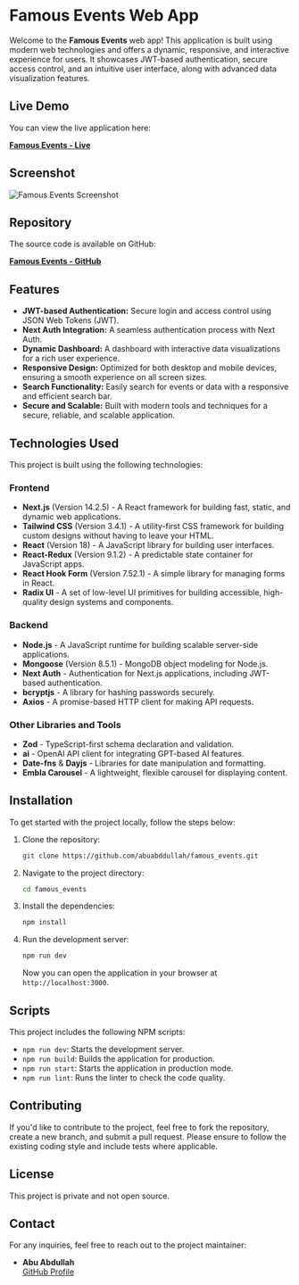 # Famous Events Web App

Welcome to the **Famous Events** web app! This application is built using modern web technologies and offers a dynamic, responsive, and interactive experience for users. It showcases JWT-based authentication, secure access control, and an intuitive user interface, along with advanced data visualization features.

## Live Demo

You can view the live application here:

[**Famous Events - Live**](https://famous-events.vercel.app/)

## Screenshot

![Famous Events Screenshot](https://res.cloudinary.com/dglsw3gml/image/upload/v1744165666/portfolio/Famous_events_zgchx9.png)

## Repository

The source code is available on GitHub:

[**Famous Events - GitHub**](https://github.com/abuabddullah/famous_events.git)

## Features

- **JWT-based Authentication:** Secure login and access control using JSON Web Tokens (JWT).
- **Next Auth Integration:** A seamless authentication process with Next Auth.
- **Dynamic Dashboard:** A dashboard with interactive data visualizations for a rich user experience.
- **Responsive Design:** Optimized for both desktop and mobile devices, ensuring a smooth experience on all screen sizes.
- **Search Functionality:** Easily search for events or data with a responsive and efficient search bar.
- **Secure and Scalable:** Built with modern tools and techniques for a secure, reliable, and scalable application.

## Technologies Used

This project is built using the following technologies:

### Frontend
- **Next.js** (Version 14.2.5) - A React framework for building fast, static, and dynamic web applications.
- **Tailwind CSS** (Version 3.4.1) - A utility-first CSS framework for building custom designs without having to leave your HTML.
- **React** (Version 18) - A JavaScript library for building user interfaces.
- **React-Redux** (Version 9.1.2) - A predictable state container for JavaScript apps.
- **React Hook Form** (Version 7.52.1) - A simple library for managing forms in React.
- **Radix UI** - A set of low-level UI primitives for building accessible, high-quality design systems and components.

### Backend
- **Node.js** - A JavaScript runtime for building scalable server-side applications.
- **Mongoose** (Version 8.5.1) - MongoDB object modeling for Node.js.
- **Next Auth** - Authentication for Next.js applications, including JWT-based authentication.
- **bcryptjs** - A library for hashing passwords securely.
- **Axios** - A promise-based HTTP client for making API requests.

### Other Libraries and Tools
- **Zod** - TypeScript-first schema declaration and validation.
- **ai** - OpenAI API client for integrating GPT-based AI features.
- **Date-fns** & **Dayjs** - Libraries for date manipulation and formatting.
- **Embla Carousel** - A lightweight, flexible carousel for displaying content.

## Installation

To get started with the project locally, follow the steps below:

1. Clone the repository:
   ```bash
   git clone https://github.com/abuabddullah/famous_events.git
   ```

2. Navigate to the project directory:
   ```bash
   cd famous_events
   ```

3. Install the dependencies:
   ```bash
   npm install
   ```

4. Run the development server:
   ```bash
   npm run dev
   ```

   Now you can open the application in your browser at `http://localhost:3000`.

## Scripts

This project includes the following NPM scripts:

- `npm run dev`: Starts the development server.
- `npm run build`: Builds the application for production.
- `npm run start`: Starts the application in production mode.
- `npm run lint`: Runs the linter to check the code quality.

## Contributing

If you'd like to contribute to the project, feel free to fork the repository, create a new branch, and submit a pull request. Please ensure to follow the existing coding style and include tests where applicable.

## License

This project is private and not open source.

## Contact

For any inquiries, feel free to reach out to the project maintainer:

- **Abu Abdullah**  
  [GitHub Profile](https://github.com/abuabddullah)  

